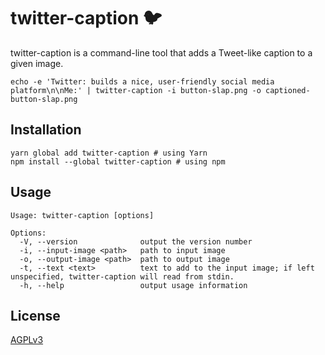 # twitter-caption :bird:

twitter-caption is a command-line tool that adds a Tweet-like caption to a given image.

```
echo -e 'Twitter: builds a nice, user-friendly social media platform\n\nMe:' | twitter-caption -i button-slap.png -o captioned-button-slap.png
```

## Installation

```
yarn global add twitter-caption # using Yarn
npm install --global twitter-caption # using npm
```

## Usage

```
Usage: twitter-caption [options]

Options:
  -V, --version              output the version number
  -i, --input-image <path>   path to input image
  -o, --output-image <path>  path to output image
  -t, --text <text>          text to add to the input image; if left unspecified, twitter-caption will read from stdin.
  -h, --help                 output usage information
```

## License

[AGPLv3](https://www.gnu.org/licenses/agpl-3.0.en.html)
